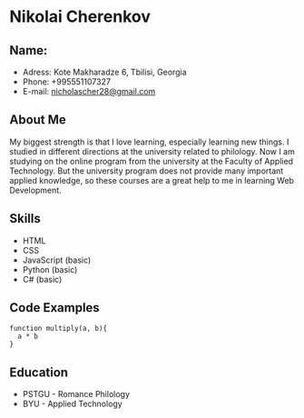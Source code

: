 # Nikolai Cherenkov

## Name:
- Adress: Kote Makharadze 6, Tbilisi, Georgia
- Phone: +995551107327
- E-mail: nicholascher28@gmail.com

## About Me
My biggest strength is that I love learning, especially learning new things. I studied in different directions at the university related to philology. Now I am studying on the online program from the university at the Faculty of Applied Technology. But the university program does not provide many important applied knowledge, so these courses are a great help to me in learning Web Development.

## Skills
- HTML
- CSS
- JavaScript (basic)
- Python (basic)
- C# (basic)

## Code Examples
```
function multiply(a, b){
  a * b
}
```
## Education
- PSTGU - Romance Philology
- BYU - Applied Technology


